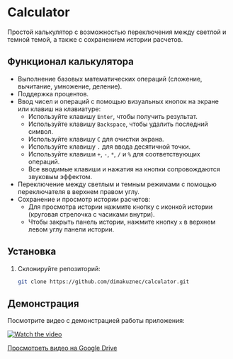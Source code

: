 # Calculator

Простой калькулятор с возможностью переключения между светлой и темной темой, а также с сохранением истории расчетов.

## Функционал калькулятора

- Выполнение базовых математических операций (сложение, вычитание, умножение, деление).
- Поддержка процентов.
- Ввод чисел и операций с помощью визуальных кнопок на экране или клавиш на клавиатуре:
  - Используйте клавишу `Enter`, чтобы получить результат.
  - Используйте клавишу `Backspace`, чтобы удалить последний символ.
  - Используйте клавишу `C` для очистки экрана.
  - Используйте клавишу `.` для ввода десятичной точки.
  - Используйте клавиши `+`, `-`, `*`, `/` и `%` для соответствующих операций.
  - Все вводимые клавиши и нажатия на кнопки сопровождаются звуковым эффектом.
- Переключение между светлым и темным режимами с помощью переключателя в верхнем правом углу.
- Сохранение и просмотр истории расчетов:
  - Для просмотра истории нажмите кнопку с иконкой истории (круговая стрелочка с часиками внутри).
  - Чтобы закрыть панель истории, нажмите кнопку `x` в верхнем левом углу панели истории.

## Установка

1. Склонируйте репозиторий:
   ```bash
   git clone https://github.com/dimakuznec/calculator.git
   ```

## Демонстрация

Посмотрите видео с демонстрацией работы приложения:

[![Watch the video](https://img.youtube.com/vi/05nBV6l3Ecs/0.jpg)](https://youtu.be/05nBV6l3Ecs)

[Просмотреть видео на Google Drive](https://drive.google.com/file/d/1rdjxoocmEhqVau82e6DvnA15azoxxlKC/view?t=34)
